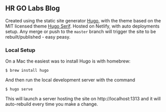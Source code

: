 ## HR GO Labs Blog



Created using the static site generator [Hugo](https://gohugo.io/), with the theme based on the MIT licensed theme [Hugo Serif](https://github.com/meersau/hugo-serif-theme). Hosted on Netlify, with auto deployments setup. Any merge or push to the `master` branch will trigger the site to be rebuilt/published - easy peasy.

### Local Setup

On a Mac the easiest was to install Hugo is with homebrew:

```
$ brew install hugo
```

And then run the local development server with the command

```
$ hugo serve
```

This will launch a server hosting the site on http://localhost:1313 and it will auto-rebuild every time you make a change.



